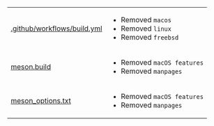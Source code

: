 |||
|-|-|
|[.github/workflows/build.yml](.github/workflows/build.yml)|<ul><li>Removed `macos`</li><li>Removed `linux`</li><li>Removed `freebsd`</li></ul>|
|[meson.build](meson.build)|<ul><li>Removed `macOS features`</li><li>Removed `manpages`</li></ul>|
|[meson_options.txt](meson_options.txt)|<ul><li>Removed `macOS features`</li><li>Removed `manpages`</li></ul>|
